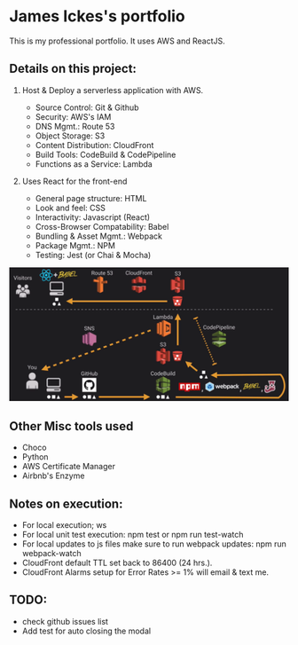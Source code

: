 # James Ickes's portfolio
This is my professional portfolio. It uses AWS and ReactJS.

## Details on this project:
1. Host & Deploy a serverless application with AWS.
    * Source Control: Git & Github
    * Security: AWS's IAM
    * DNS Mgmt.: Route 53
    * Object Storage: S3
    * Content Distribution: CloudFront
    * Build Tools: CodeBuild & CodePipeline
    * Functions as a Service: Lambda

2. Uses React for the front-end
    * General page structure: HTML
    * Look and feel: CSS
    * Interactivity: Javascript (React)
    * Cross-Browser Compatability: Babel
    * Bundling & Asset Mgmt.: Webpack
    * Package Mgmt.: NPM
    * Testing: Jest (or Chai & Mocha)


![Architecture](https://github.com/durangogt/my-portfolio/blob/master/images/portfolioarch.png)


## Other Misc tools used
* Choco
* Python
* AWS Certificate Manager
* Airbnb's Enzyme

## Notes on execution:
* For local execution; ws
* For local unit test execution: npm test or npm run test-watch
* For local updates to js files make sure to run webpack updates: npm run webpack-watch
* CloudFront default TTL set back to 86400 (24 hrs.).
* CloudFront Alarms setup for Error Rates >= 1% will email & text me.

## TODO: 
* check github issues list
* Add test for auto closing the modal